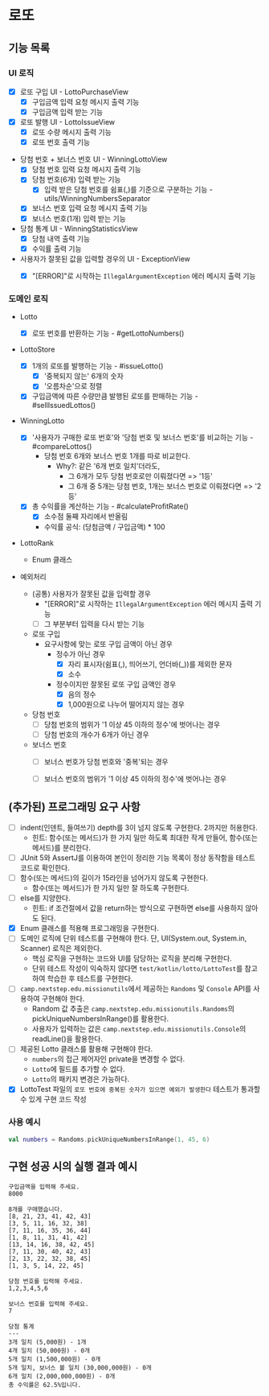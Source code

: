 # 로또

## 기능 목록

### UI 로직

- [x] 로또 구입 UI - LottoPurchaseView
  - [x] 구입금액 입력 요청 메시지 출력 기능
  - [x] 구입금액 입력 받는 기능
- [x] 로또 발행 UI - LottoIssueView
  - [x] 로또 수량 메시지 출력 기능
  - [x] 로또 번호 출력 기능
- 당첨 번호 + 보너스 번호 UI - WinningLottoView
  - [x] 당첨 번호 입력 요청 메시지 출력 기능
  - [x] 당첨 번호(6개) 입력 받는 기능
    - [x] 입력 받은 당첨 번호를 쉼표(,)를 기준으로 구분하는 기능 - utils/WinningNumbersSeparator
  - [x] 보너스 번호 입력 요청 메시지 출력 기능
  - [x] 보너스 번호(1개) 입력 받는 기능
- 당첨 통계 UI - WinningStatisticsView
  - [x] 당첨 내역 출력 기능
  - [x] 수익률 출력 기능
- 사용자가 잘못된 값을 입력할 경우의 UI - ExceptionView
  - [x] "[ERROR]"로 시작하는 `IllegalArgumentException` 에러 메시지 출력 기능


### 도메인 로직

- Lotto
  - [x] 로또 번호를 반환하는 기능 - #getLottoNumbers()
- LottoStore
  - [x] 1개의 로또를 발행하는 기능 - #issueLotto()
    - [x] '중복되지 않는' 6개의 숫자
    - [x] '오름차순'으로 정렬
  - [x] 구입금액에 따른 수량만큼 발행된 로또를 판매하는 기능 - #sellIssuedLottos()
- WinningLotto
  - [x] '사용자가 구매한 로또 번호'와 '당첨 번호 및 보너스 번호'를 비교하는 기능 - #compareLottos()
    - 당첨 번호 6개와 보너스 번호 1개를 따로 비교한다.
      - Why?: 같은 '6개 번호 일치'더라도,
        - 그 6개가 모두 당첨 번호로만 이뤄졌다면 => '1등'
        - 그 6개 중 5개는 당첨 번호, 1개는 보너스 번호로 이뤄졌다면 => '2등'
  - [x] 총 수익률을 계산하는 기능 - #calculateProfitRate()
    - [x] 소수점 둘째 자리에서 반올림
    - 수익률 공식: (당첨금액 / 구입금액) * 100
- LottoRank
  - Enum 클래스

- 예외처리
  - (공통) 사용자가 잘못된 값을 입력할 경우
    - "[ERROR]"로 시작하는 `IllegalArgumentException` 에러 메시지 출력 기능
    - [ ] 그 부분부터 입력을 다시 받는 기능
  - 로또 구입
    - 요구사항에 맞는 로또 구입 금액이 아닌 경우
      - 정수가 아닌 경우
        - [x] 자리 표시자(쉼표(,), 띄어쓰기, 언더바(_))를 제외한 문자
        - [x] 소수
      - 정수이지만 잘못된 로또 구입 금액인 경우
        - [x] 음의 정수
        - [x] 1,000원으로 나누어 떨어지지 않는 경우
  - 당첨 번호
    - [ ] 당첨 번호의 범위가 '1 이상 45 이하의 정수'에 벗어나는 경우
    - [ ] 당첨 번호의 개수가 6개가 아닌 경우
  - 보너스 번호
    - [ ] 보너스 번호가 당첨 번호와 '중복'되는 경우
    - [ ] 보너스 번호의 범위가 '1 이상 45 이하의 정수'에 벗어나는 경우


## (추가된) 프로그래밍 요구 사항
- [ ] indent(인덴트, 들여쓰기) depth를 3이 넘지 않도록 구현한다. 2까지만 허용한다.
    - 힌트: 함수(또는 메서드)가 한 가지 일만 하도록 최대한 작게 만들어, 함수(또는 메서드)를 분리한다.
- [ ] JUnit 5와 AssertJ를 이용하여 본인이 정리한 기능 목록이 정상 동작함을 테스트 코드로 확인한다.
- [ ] 함수(또는 메서드)의 길이가 15라인을 넘어가지 않도록 구현한다.
  - 함수(또는 메서드)가 한 가지 일만 잘 하도록 구현한다.
- [ ] else를 지양한다.
  - 힌트: if 조건절에서 값을 return하는 방식으로 구현하면 else를 사용하지 않아도 된다.
- [x] Enum 클래스를 적용해 프로그래밍을 구현한다.
- [ ] 도메인 로직에 단위 테스트를 구현해야 한다. 단, UI(System.out, System.in, Scanner) 로직은 제외한다.
  - 핵심 로직을 구현하는 코드와 UI를 담당하는 로직을 분리해 구현한다.
  - 단위 테스트 작성이 익숙하지 않다면 `test/kotlin/lotto/LottoTest`를 참고하여 학습한 후 테스트를 구현한다.
- [ ] `camp.nextstep.edu.missionutils`에서 제공하는 `Randoms` 및 `Console` API를 사용하여 구현해야 한다.
  - Random 값 추출은 `camp.nextstep.edu.missionutils.Randoms`의 pickUniqueNumbersInRange()를 활용한다.
  - 사용자가 입력하는 값은 `camp.nextstep.edu.missionutils.Console`의 readLine()을 활용한다.
- [ ] 제공된 Lotto 클래스를 활용해 구현해야 한다.
  - `numbers`의 접근 제어자인 private을 변경할 수 없다.
  - `Lotto`에 필드를 추가할 수 없다.
  - `Lotto`의 패키지 변경은 가능하다.
- [x] LottoTest 파일의 `로또 번호에 중복된 숫자가 있으면 예외가 발생한다` 테스트가 통과할 수 있게 구현 코드 작성

### 사용 예시

```kotlin
val numbers = Randoms.pickUniqueNumbersInRange(1, 45, 6)
```

## 구현 성공 시의 실행 결과 예시

```
구입금액을 입력해 주세요.
8000

8개를 구매했습니다.
[8, 21, 23, 41, 42, 43] 
[3, 5, 11, 16, 32, 38] 
[7, 11, 16, 35, 36, 44] 
[1, 8, 11, 31, 41, 42] 
[13, 14, 16, 38, 42, 45] 
[7, 11, 30, 40, 42, 43] 
[2, 13, 22, 32, 38, 45] 
[1, 3, 5, 14, 22, 45]

당첨 번호를 입력해 주세요.
1,2,3,4,5,6

보너스 번호를 입력해 주세요.
7

당첨 통계
---
3개 일치 (5,000원) - 1개
4개 일치 (50,000원) - 0개
5개 일치 (1,500,000원) - 0개
5개 일치, 보너스 볼 일치 (30,000,000원) - 0개
6개 일치 (2,000,000,000원) - 0개
총 수익률은 62.5%입니다.
```
